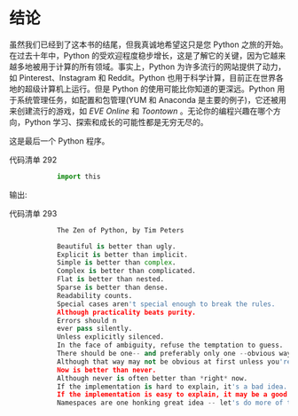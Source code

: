 # 结论

虽然我们已经到了这本书的结尾，但我真诚地希望这只是您 Python 之旅的开始。在过去十年中，Python 的受欢迎程度稳步增长，这是了解它的关键，因为它越来越多地被用于计算的所有领域。事实上，Python 为许多流行的网站提供了动力，如 Pinterest、Instagram 和 Reddit。Python 也用于科学计算，目前正在世界各地的超级计算机上运行。但是 Python 的使用可能比你知道的更深远。Python 用于系统管理任务，如配置和包管理(YUM 和 Anaconda 是主要的例子)，它还被用来创建流行的游戏，如 *EVE Online* 和 *Toontown* 。无论你的编程兴趣在哪个方向，Python 学习、探索和成长的可能性都是无穷无尽的。

这是最后一个 Python 程序。

代码清单 292

```py
            import this

```

输出:

代码清单 293

```py
            The Zen of Python, by Tim Peters

            Beautiful is better than ugly.
            Explicit is better than implicit.
            Simple is better than complex.
            Complex is better than complicated.
            Flat is better than nested.
            Sparse is better than dense.
            Readability counts.
            Special cases aren't special enough to break the rules.
            Although practicality beats purity.
            Errors should n
            ever pass silently.
            Unless explicitly silenced.
            In the face of ambiguity, refuse the temptation to guess.
            There should be one-- and preferably only one --obvious way to do it.
            Although that way may not be obvious at first unless you're Dutch.
            Now is better than never.
            Although never is often better than *right* now.
            If the implementation is hard to explain, it's a bad idea.
            If the implementation is easy to explain, it may be a good idea.
            Namespaces are one honking great idea -- let's do more of those!

```